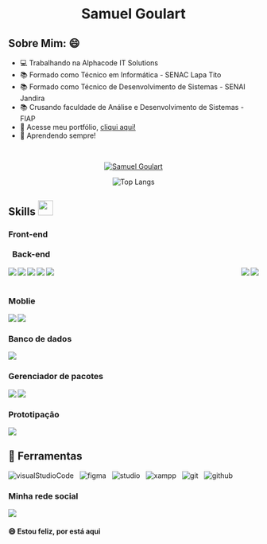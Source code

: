 <h1 align="center" >Samuel Goulart</h1>
 
 ##  Sobre Mim: 😄

<ul>
 <li>💻 Trabalhando na Alphacode IT Solutions</li>
 <li>📚 Formado como Técnico em Informática - SENAC Lapa Tito</li>
 <li>📚 Formado como Técnico de Desenvolvimento de Sistemas - SENAI Jandira</li>
 <li>📚 Crusando faculdade de Análise e Desenvolvimento de Sistemas - FIAP</li>
 <li>🚀 Acesse meu portfólio, <a href="https://samuelgoulart.github.io/Portfolio/index.html" >cliqui aqui!</a> </li>
 <li>🚀 Aprendendo sempre! </li>
</ul>

<br>

<p align="center">
    <a href="https://github.com/SamuelGoulart/github-readme-streak-stats">
        <img title="🔥 Get streak stats for your profile at git.io/streak-stats" alt="Samuel Goulart" src="https://github-readme-streak-stats.herokuapp.com/?user=SamuelGoulart&theme=black-ice&hide_border=true&stroke=0000&background=060A0CD0"/>
    </a>

<!-- ![Total de commit no gitHub](https://github-readme-stats.vercel.app/api?username=SamuelGoulart&show_icons=true&theme=radical) -->
 <div align="center">
  
![Top Langs](https://github-readme-stats.vercel.app/api/top-langs/?username=SamuelGoulart&layout=compact&show_icons=true&theme=dark&show_icons=true)
 </div>


 ## Skills <img src="https://media.giphy.com/media/iY8CRBdQXODJSCERIr/giphy.gif" width="30px">&nbsp; 
 
 ### Front-end                &nbsp;&nbsp;&nbsp;&nbsp;&nbsp;&nbsp;&nbsp;&nbsp;&nbsp;&nbsp;&nbsp;&nbsp;&nbsp;&nbsp;&nbsp;&nbsp;&nbsp;&nbsp;&nbsp;&nbsp;&nbsp;&nbsp;&nbsp;&nbsp;&nbsp;&nbsp;&nbsp;&nbsp;&nbsp;&nbsp;&nbsp;&nbsp;&nbsp;&nbsp;&nbsp;&nbsp;&nbsp;&nbsp;&nbsp;&nbsp;&nbsp;&nbsp;&nbsp;&nbsp;&nbsp;&nbsp;&nbsp;&nbsp;&nbsp;&nbsp;&nbsp;&nbsp;&nbsp;&nbsp;&nbsp;&nbsp;&nbsp;&nbsp;&nbsp;&nbsp;&nbsp;&nbsp;&nbsp;&nbsp;&nbsp;&nbsp;&nbsp;&nbsp;&nbsp;&nbsp;&nbsp;&nbsp;&nbsp;&nbsp;&nbsp;&nbsp;&nbsp;&nbsp;&nbsp;&nbsp;&nbsp;&nbsp;&nbsp;&nbsp;&nbsp;&nbsp;&nbsp;&nbsp;&nbsp;&nbsp;&nbsp;&nbsp;&nbsp;&nbsp;&nbsp;&nbsp;&nbsp;&nbsp;&nbsp;&nbsp;&nbsp;&nbsp;&nbsp;&nbsp;&nbsp;&nbsp;&nbsp;&nbsp;&nbsp;&nbsp;&nbsp;&nbsp;&nbsp;&nbsp;&nbsp;&nbsp;&nbsp;&nbsp;&nbsp;&nbsp;&nbsp;&nbsp;&nbsp;&nbsp;&nbsp;&nbsp;&nbsp;&nbsp;&nbsp;&nbsp;&nbsp;&nbsp;Back-end

 <div align="left">
 

<img align="left" src="https://img.shields.io/badge/HTML5-E34F26?style=for-the-badge&logo=html5&logoColor=white">
<img align="left" src="https://img.shields.io/badge/CSS3-1572B6?style=for-the-badge&logo=css3&logoColor=white">
<img align="left" src="https://img.shields.io/badge/JavaScript-323330?style=for-the-badge&logo=javascript&logoColor=F7DF1E">
<img align="left" src="https://img.shields.io/badge/React-20232A?style=for-the-badge&logo=react&logoColor=61DAFB">
<img align="left" src="https://img.shields.io/badge/Bootstrap-563D7C?style=for-the-badge&logo=bootstrap&logoColor=white">
 
</div>
 

<div align="right">
 
<img align="right" src="https://img.shields.io/badge/Node.js-339933?style=for-the-badge&logo=nodedotjs&logoColor=white">
<img align="right" src="https://img.shields.io/badge/PHP-777BB4?style=for-the-badge&logo=php&logoColor=white">
&nbsp;&nbsp;&nbsp;&nbsp;&nbsp;&nbsp;&nbsp;&nbsp;&nbsp;&nbsp;&nbsp;&nbsp;&nbsp;&nbsp;&nbsp;&nbsp;&nbsp;&nbsp;&nbsp;&nbsp;&nbsp;&nbsp;&nbsp;&nbsp;&nbsp;&nbsp;&nbsp;&nbsp;&nbsp;&nbsp;&nbsp;&nbsp;&nbsp;&nbsp;&nbsp;&nbsp;&nbsp;&nbsp;&nbsp;&nbsp;&nbsp;&nbsp;&nbsp;&nbsp;&nbsp;&nbsp;&nbsp;&nbsp;&nbsp;

</div>
 

 
 </br>
 

 ### Moblie
 <img align="left" src="https://img.shields.io/badge/Kotlin-0095D5?&style=for-the-badge&logo=kotlin&logoColor=white">
 <img align="left" src="https://img.shields.io/badge/Ionic-3880FF?style=for-the-badge&logo=ionic&logoColor=white">

 </br>
 
 ### Banco de dados
 <img src="https://img.shields.io/badge/MySQL-005C84?style=for-the-badge&logo=mysql&logoColor=white" >
 
 ### Gerenciador de pacotes
 <img align="left" src="https://img.shields.io/badge/Yarn-2C8EBB?style=for-the-badge&logo=yarn&logoColor=white" >
 <img align="left" src="https://img.shields.io/badge/npm-CB3837?style=for-the-badge&logo=npm&logoColor=white" >
 
 </br>
 
 ### Prototipação
 <img src="https://img.shields.io/badge/Figma-F24E1E?style=for-the-badge&logo=figma&logoColor=white" >


 ## 🔧 Ferramentas

![visualStudioCode](https://user-images.githubusercontent.com/62961331/116012522-4d7abe80-a601-11eb-8fdb-a50125359d1e.png)&nbsp;&nbsp;
![figma](https://user-images.githubusercontent.com/62961331/116012567-99c5fe80-a601-11eb-8534-7fa12589aa6e.png)&nbsp;&nbsp;
![studio](https://user-images.githubusercontent.com/62961331/116012773-f83fac80-a602-11eb-9d95-09aad31f725c.png)&nbsp;&nbsp;
![xampp](https://user-images.githubusercontent.com/62961331/116012843-6c7a5000-a603-11eb-86ab-938b77d0e265.png)&nbsp;&nbsp;
![git](https://user-images.githubusercontent.com/62961331/116012990-0fcb6500-a604-11eb-9075-d5e6dea48090.png)&nbsp;&nbsp;
![github](https://user-images.githubusercontent.com/62961331/116013112-c3345980-a604-11eb-9f84-d39718b7dabd.png)&nbsp;&nbsp;
<br>

### Minha rede social

<a href="https://www.linkedin.com/in/samuel-almeida-goulart-18a04a155/" target="_blank">
 <img src="https://img.shields.io/badge/LinkedIn-0077B5?style=for-the-badge&logo=linkedin&logoColor=white">
</a>  





<!--  ## Total de Visitas no perfil :detective: <br>
 <p align="center"> 
   <img alingn="center" src="https://profile-counter.glitch.me/SamuelGoulart/count.svg" />
 </p>
  -->
 #### 😄 Estou feliz, por está aqui
 
 
